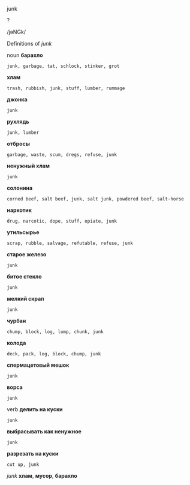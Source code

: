 junk

?

/jəNGk/

Definitions of _junk_

noun
**барахло**

    junk, garbage, tat, schlock, stinker, grot
**хлам**

    trash, rubbish, junk, stuff, lumber, rummage
**джонка**

    junk
**рухлядь**

    junk, lumber
**отбросы**

    garbage, waste, scum, dregs, refuse, junk
**ненужный хлам**

    junk
**солонина**

    corned beef, salt beef, junk, salt junk, powdered beef, salt-horse
**наркотик**

    drug, narcotic, dope, stuff, opiate, junk
**утильсырье**

    scrap, rubble, salvage, refutable, refuse, junk
**старое железо**

    junk
**битое стекло**

    junk
**мелкий скрап**

    junk
**чурбан**

    chump, block, log, lump, chunk, junk
**колода**

    deck, pack, log, block, chump, junk
**спермацетовый мешок**

    junk
**ворса**

    junk

verb
**делить на куски**

    junk
**выбрасывать как ненужное**

    junk
**разрезать на куски**

    cut up, junk

_junk_
**хлам**, **мусор**, **барахло**